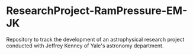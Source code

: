 # ResearchProject-RamPressure-EM-JK
Repository to track the development of an astrophysical research project conducted with Jeffrey Kenney of Yale's astronomy department.
